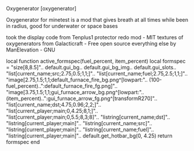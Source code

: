 Oxygenerator [oxygenerator]

Oxygenerator for minetest is a mod that gives breath at all times while been in radius, good for underwater or space bases 

took the display code from Tenplus1 protector redo mod - MIT
textures of oxygenerators from Galacticraft - Free open source
everything else by ManElevation - GNU

local function active_formspec(fuel_percent, item_percent)
	local formspec =
		"size[8,8.5]"..
		default.gui_bg..
		default.gui_bg_img..
		default.gui_slots..
		"list[current_name;src;2.75,0.5;1,1;]"..
		"list[current_name;fuel;2.75,2.5;1,1;]"..
		"image[2.75,1.5;1,1;default_furnace_fire_bg.png^[lowpart:"..
		(100-fuel_percent)..":default_furnace_fire_fg.png]"..
		"image[3.75,1.5;1,1;gui_furnace_arrow_bg.png^[lowpart:"..
		(item_percent)..":gui_furnace_arrow_fg.png^[transformR270]"..
		"list[current_name;dst;4.75,0.96;2,2;]"..
		"list[current_player;main;0,4.25;8,1;]"..
		"list[current_player;main;0,5.5;8,3;8]"..
		"listring[current_name;dst]"..
		"listring[current_player;main]"..
		"listring[current_name;src]"..
		"listring[current_player;main]"..
		"listring[current_name;fuel]"..
		"listring[current_player;main]"..
		default.get_hotbar_bg(0, 4.25)
	return formspec
end